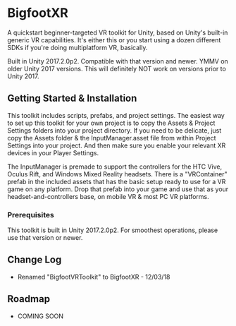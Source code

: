 # BigfootXR
A quickstart beginner-targeted VR toolkit for Unity, based on Unity's built-in generic VR capabilities. It's either this or you start using a dozen different SDKs if you're doing multiplatform VR, basically.

Built in Unity 2017.2.0p2. Compatible with that version and newer. YMMV on older Unity 2017 versions. 
This will definitely NOT work on versions prior to Unity 2017.

## Getting Started & Installation

This toolkit includes scripts, prefabs, and project settings. 
The easiest way to set up this toolkit for your own project is to copy the Assets & Project Settings folders into your project directory.
If you need to be delicate, just copy the Assets folder & the InputManager.asset file from within Project Settings into your project. And then make sure you enable your relevant XR devices in your Player Settings.

The InputManager is premade to support the controllers for the HTC Vive, Oculus Rift, and Windows Mixed Reality headsets.
There is a "VRContainer" prefab in the included assets that has the basic setup ready to use for a VR game on any platform. Drop that prefab into your game and use that as your headset-and-controllers base, on mobile VR & most PC VR platforms.

### Prerequisites

This toolkit is built in Unity 2017.2.0p2. For smoothest operations, please use that version or newer.


## Change Log
- Renamed "BigfootVRToolkit" to BigfootXR - 12/03/18


## Roadmap
- COMING SOON
